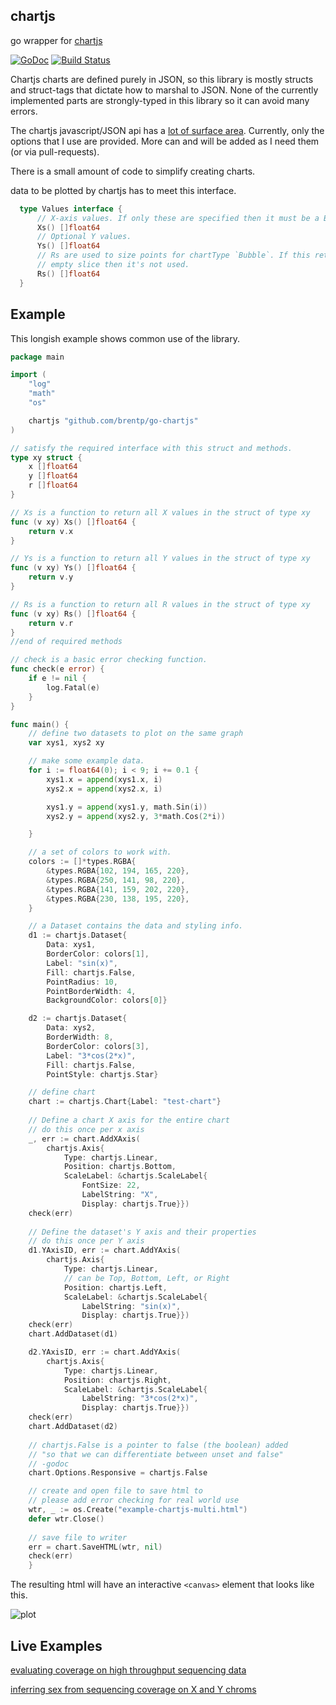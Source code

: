chartjs
-------

go wrapper for [chartjs](http://chartjs.org)

[![GoDoc](https://godoc.org/github.com/brentp/go-chartjs?status.png)](https://godoc.org/github.com/brentp/go-chartjs)
[![Build Status](https://travis-ci.org/brentp/go-chartjs.svg)](https://travis-ci.org/brentp/go-chartjs)


Chartjs charts are defined purely in JSON, so this library is mostly
structs and struct-tags that dictate how to marshal to JSON. None of the currently
implemented parts are strongly-typed in this library so it can avoid many errors.

The chartjs javascript/JSON api has a [lot of surface area](http://www.chartjs.org/docs/).
Currently, only the options that I use are provided. More can and will be added as I need
them (or via pull-requests).

There is a small amount of code to simplify creating charts.

data to be plotted by chartjs has to meet this interface.
```Go
  type Values interface {
      // X-axis values. If only these are specified then it must be a Bar plot.
      Xs() []float64
      // Optional Y values.
      Ys() []float64
      // Rs are used to size points for chartType `Bubble`. If this returns an
      // empty slice then it's not used.
      Rs() []float64
  }
```

Example
-------

This longish example shows common use of the library.

```Go
package main

import (
	"log"
	"math"
	"os"

	chartjs "github.com/brentp/go-chartjs"
)

// satisfy the required interface with this struct and methods.
type xy struct {
	x []float64
	y []float64
	r []float64
}

// Xs is a function to return all X values in the struct of type xy
func (v xy) Xs() []float64 {
	return v.x
}

// Ys is a function to return all Y values in the struct of type xy
func (v xy) Ys() []float64 {
	return v.y
}

// Rs is a function to return all R values in the struct of type xy
func (v xy) Rs() []float64 {
	return v.r
}
//end of required methods

// check is a basic error checking function. 
func check(e error) {
	if e != nil {
		log.Fatal(e)
	}
}

func main() {
	// define two datasets to plot on the same graph
	var xys1, xys2 xy

    // make some example data.
	for i := float64(0); i < 9; i += 0.1 {
		xys1.x = append(xys1.x, i)
		xys2.x = append(xys2.x, i)

		xys1.y = append(xys1.y, math.Sin(i))
		xys2.y = append(xys2.y, 3*math.Cos(2*i))

	}

	// a set of colors to work with.
	colors := []*types.RGBA{
		&types.RGBA{102, 194, 165, 220},
		&types.RGBA{250, 141, 98, 220},
		&types.RGBA{141, 159, 202, 220},
		&types.RGBA{230, 138, 195, 220},
	}

	// a Dataset contains the data and styling info.
	d1 := chartjs.Dataset{
		Data: xys1, 
		BorderColor: colors[1], 
		Label: "sin(x)", 
		Fill: chartjs.False,
		PointRadius: 10,
		PointBorderWidth: 4,
		BackgroundColor: colors[0]}

	d2 := chartjs.Dataset{
		Data: xys2, 
		BorderWidth: 8, 
		BorderColor: colors[3], 
		Label: "3*cos(2*x)",
		Fill: chartjs.False, 
		PointStyle: chartjs.Star}

	// define chart
	chart := chartjs.Chart{Label: "test-chart"}
	
	// Define a chart X axis for the entire chart
	// do this once per x axis
	_, err := chart.AddXAxis(
		chartjs.Axis{
			Type: chartjs.Linear, 
			Position: chartjs.Bottom, 
			ScaleLabel: &chartjs.ScaleLabel{
				FontSize: 22,
				LabelString: "X",
				Display: chartjs.True}})
	check(err)
	
	// Define the dataset's Y axis and their properties
	// do this once per Y axis
	d1.YAxisID, err := chart.AddYAxis(
		chartjs.Axis{
			Type: chartjs.Linear,
			// can be Top, Bottom, Left, or Right
			Position: chartjs.Left,
			ScaleLabel: &chartjs.ScaleLabel{
				LabelString: "sin(x)",
				Display: chartjs.True}})
	check(err)
	chart.AddDataset(d1)

	d2.YAxisID, err := chart.AddYAxis(
		chartjs.Axis{
			Type: chartjs.Linear, 
			Position: chartjs.Right,
			ScaleLabel: &chartjs.ScaleLabel{
				LabelString: "3*cos(2*x)",
				Display: chartjs.True}})
	check(err)
	chart.AddDataset(d2)
	
	// chartjs.False is a pointer to false (the boolean) added
	// "so that we can differentiate between unset and false"
	// -godoc
	chart.Options.Responsive = chartjs.False

	// create and open file to save html to
	// please add error checking for real world use
	wtr, _ := os.Create("example-chartjs-multi.html")
	defer wtr.Close()
	
	// save file to writer
	err = chart.SaveHTML(wtr, nil)
	check(err)
	}
```

The resulting html will have an interactive `<canvas>` element that looks like this.

![plot](https://cloud.githubusercontent.com/assets/1739/20368217/5068a336-ac10-11e6-8d6c-f711c7c71df3.png "example plot")


Live Examples
-------------

[evaluating coverage on high throughput sequencing data](https://brentp.github.io/goleft/indexcov/ex-indexcov-roc.html)

[inferring sex from sequencing coverage on X and Y chroms](https://brentp.github.io/goleft/indexcov/ex-indexcov-sex.html)
